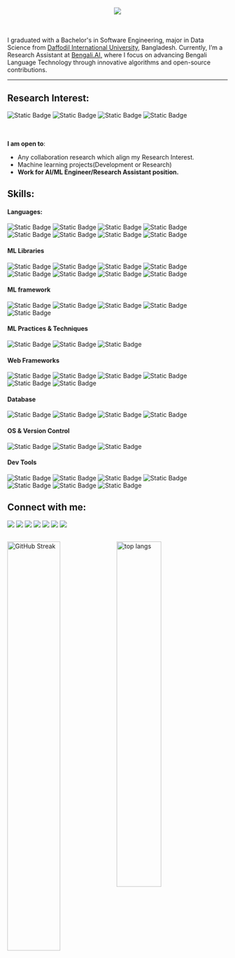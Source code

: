 <!--<img align="right" src="https://visitor-badge.laobi.icu/badge?page_id=zumrudu-anka.zumrudu-anka"> -->

<h1 align="center">
  <a href="https://git.io/typing-svg">
    <img src="https://readme-typing-svg.herokuapp.com/?lines=Hey,+Hi!;Tanmoy+Here+:3&center=true&size=30">
  </a>
</h1>

<!--<h5 align="center">
  <code><a href="www.linkedin.com/in/tanmoy-shome" title="LinkedIn Profile"><img width="22" src="images/linkedin.svg"> LinkedIn</a></code>
  <code><a href="https://www.kaggle.com/tanmoyshome" title="Kaggle Profile"><img width="22" src="images/kagglee.png"> Kaggle</a></code>
  <code><a href="https://leetcode.com/u/TanmoyShome/" title="Leetcode Profile"><img width="22" src="images/leetcode.png"> Leetcode</a></code>
  <code><a href="https://codeforces.com/profile/DebuggingMyLady" title="Codeforece Profile"><img width="22" src="images/codeforece.png"> Codeforce</a></code>
</h5>-->
<br>
<p align="left">
  I graduated with a Bachelor's in Software Engineering, major in Data Science from <a href ="https://daffodilvarsity.edu.bd/">Daffodil International University</a>, Bangladesh. Currently, I’m a Research Assistant at <a href ="https://bengaliai.github.io/">Bengali.AI,</a> where I focus on advancing Bengali Language Technology through innovative algorithms and open-source contributions.
<!--   <br>
  💬 Ask me anything about from <a href="https://github.com/zumrudu-anka/zumrudu-anka/issues" title="Issues">Here</a> -->
  <br>
<!--   📫 How to reach me: <a href="mailto: osmandurdag@hotmail.com">osmandurdag@hotmail.com</a> -->
</p> 

<hr>
<h2 align="left"> Research Interest: </h2>

![Static Badge](https://img.shields.io/badge/Multimodal_learning%20-%2320BEFF?style=social&color=black)
![Static Badge](https://img.shields.io/badge/Graph_Neural_Networks%20-white?style=social&labelColor=black&color=black)
![Static Badge](https://img.shields.io/badge/Multimodal_Graph_Reasoning%20-white?style=social&labelColor=black&color=black)
![Static Badge](https://img.shields.io/badge/Reinforcement_Learning%20-white?style=social&labelColor=black&color=black)

<br><br>
 **I am open to**:

- Any collaboration research which align my Research Interest.
- Machine learning projects(Development or Research)</br>
- <b>Work for AI/ML Engineer/Research Assistant position.</b>

## Skills:

#### Languages:

![Static Badge](https://img.shields.io/badge/python%20-white?style=for-the-badge&logo=python&logoColor=%233776AB&labelColor=black&color=black)
![Static Badge](https://img.shields.io/badge/c%20-white?style=for-the-badge&logo=c&logoColor=%23A8B9CC&labelColor=black&color=black)
![Static Badge](https://img.shields.io/badge/c%2B%2B%20-white?style=for-the-badge&logo=cplusplus&logoColor=%2300599C&labelColor=black&color=black)
![Static Badge](https://img.shields.io/badge/Java%20-white?style=for-the-badge&labelColor=black&color=black)
![Static Badge](https://img.shields.io/badge/html5%20-white?style=for-the-badge&logo=html5&logoColor=%23E34F26&labelColor=black&color=black)
![Static Badge](https://img.shields.io/badge/css%20-white?style=for-the-badge&logo=css&logoColor=%23663399&labelColor=black&color=black)
![Static Badge](https://img.shields.io/badge/javascript%20-white?style=for-the-badge&logo=javascript&logoColor=%23F7DF1E&labelColor=black&color=black)
![Static Badge](https://img.shields.io/badge/Data_Structures_%26_Algorithm%20-white?style=for-the-badge&labelColor=black&color=black)


#### ML Libraries

![Static Badge](https://img.shields.io/badge/scikit_learn%20-white?style=for-the-badge&logo=scikitlearn&logoColor=%23F7931E&labelColor=black&color=black)
![Static Badge](https://img.shields.io/badge/NLTK%20-white?style=for-the-badge&labelColor=black&color=black)
![Static Badge](https://img.shields.io/badge/BNLTK%20-white?style=for-the-badge&labelColor=black&color=black)
![Static Badge](https://img.shields.io/badge/Transformers%20-white?style=for-the-badge&logo=huggingface&logoColor=%23FFD21E&labelColor=black&color=black)
![Static Badge](https://img.shields.io/badge/opencv%20-white?style=for-the-badge&logo=opencv&logoColor=%235C3EE8&labelColor=black&color=black)
![Static Badge](https://img.shields.io/badge/numpy%20-white?style=for-the-badge&logo=numpy&logoColor=%23013243&labelColor=black&color=black)
![Static Badge](https://img.shields.io/badge/pandas%20-white?style=for-the-badge&logo=pandas&logoColor=%23150458&labelColor=black&color=black)
![Static Badge](https://img.shields.io/badge/plotly%20-white?style=for-the-badge&logo=plotly&logoColor=%233F4F75&labelColor=black&color=black)



#### ML framework

![Static Badge](https://img.shields.io/badge/pytorch%20-white?style=for-the-badge&logo=pytorch&logoColor=%23EE4C2C&labelColor=black&color=black)
![Static Badge](https://img.shields.io/badge/Tensorflow%20-white?style=for-the-badge&logo=Tensorflow&logoColor=%23EE4C2C&labelColor=black&color=black)
![Static Badge](https://img.shields.io/badge/keras%20-white?style=for-the-badge&logo=keras&logoColor=%23D00000&labelColor=black&color=black)
![Static Badge](https://img.shields.io/badge/Detectron2%20-white?style=for-the-badge&labelColor=black&color=black)
![Static Badge](https://img.shields.io/badge/langchain%20-white?style=for-the-badge&logo=langchain&logoColor=%231C3C3C&labelColor=black&color=black)


#### ML Practices & Techniques
![Static Badge](https://img.shields.io/badge/MLOPS%20-white?style=for-the-badge&labelColor=black&color=black)
![Static Badge](https://img.shields.io/badge/llmOPS%20-white?style=for-the-badge&labelColor=black&color=black)
![Static Badge](https://img.shields.io/badge/RAg%20-white?style=for-the-badge&labelColor=black&color=black)


#### Web Frameworks
![Static Badge](https://img.shields.io/badge/next.js%20-white?style=for-the-badge&logo=nextdotjs&logoColor=white&labelColor=black&color=black)
![Static Badge](https://img.shields.io/badge/react.js%20-white?style=for-the-badge&logo=react&logoColor=%2361DAFB&labelColor=black&color=black)
![Static Badge](https://img.shields.io/badge/node.js%20-white?style=for-the-badge&logo=nodedotjs&logoColor=%235FA04E&labelColor=black&color=black)
![Static Badge](https://img.shields.io/badge/flask%20-white?style=for-the-badge&logo=flask&logoColor=white&labelColor=black&color=black)
![Static Badge](https://img.shields.io/badge/laravel%20-white?style=for-the-badge&logo=laravel&logoColor=%23FF2D20&labelColor=black&color=black)
![Static Badge](https://img.shields.io/badge/fastapi%20-white?style=for-the-badge&logo=fastapi&logoColor=%23009688&labelColor=black&color=black)


#### Database

![Static Badge](https://img.shields.io/badge/mysql%20-white?style=for-the-badge&logo=mysql&logoColor=%234479A1&labelColor=black&color=black)
![Static Badge](https://img.shields.io/badge/postgresql%20-white?style=for-the-badge&logo=postgresql&logoColor=%234169E1&labelColor=black&color=black)
![Static Badge](https://img.shields.io/badge/ChromaDB%20-white?style=for-the-badge&labelColor=black&color=black)
![Static Badge](https://img.shields.io/badge/Pinecone%20-white?style=for-the-badge&labelColor=black&color=black)


#### OS & Version Control

![Static Badge](https://img.shields.io/badge/linux%20-white?style=for-the-badge&logo=linux&logoColor=%23FCC624&labelColor=black&color=black)
![Static Badge](https://img.shields.io/badge/git%20-white?style=for-the-badge&logo=git&logoColor=%23F05032&labelColor=black&color=black)
![Static Badge](https://img.shields.io/badge/github%20-white?style=for-the-badge&logo=github&logoColor=white&labelColor=black&color=black)

<!-- ![AWS](https://img.shields.io/badge/Amazon_AWS-232F3E?style=flat&logo=amazon-aws&logoColor=white)&nbsp;
![Google Cloud](https://img.shields.io/badge/Google_Cloud-4285F4?style=flat&logo=google-cloud&logoColor=white)&nbsp; -->

#### Dev Tools

![Static Badge](https://img.shields.io/badge/Visual_Studio_Code%20-white?style=for-the-badge&labelColor=black&color=black)
![Static Badge](https://img.shields.io/badge/pycharm%20-white?style=for-the-badge&logo=pycharm&logoColor=5CB338&labelColor=black&color=black)
![Static Badge](https://img.shields.io/badge/jupyter%20-white?style=for-the-badge&logo=jupyter&logoColor=%23F37626&labelColor=black&color=black)
![Static Badge](https://img.shields.io/badge/overleaf%20-white?style=for-the-badge&logo=overleaf&logoColor=%2347A141&labelColor=black&color=black)
![Static Badge](https://img.shields.io/badge/apache_tomcat%20-white?style=for-the-badge&logo=apachetomcat&logoColor=%23F8DC75&labelColor=black&color=black)
![Static Badge](https://img.shields.io/badge/postman%20-white?style=for-the-badge&logo=postman&logoColor=%23FF6C37&labelColor=black&color=black)
![Static Badge](https://img.shields.io/badge/eclipseide%20-white?style=for-the-badge&logo=eclipseide&logoColor=%232C2255&labelColor=black&color=black)



## Connect with me:

<p align = "center">

[<img src="https://img.shields.io/badge/linkedin-%2312100E.svg?&style=for-the-badge&logo=linkedin&logoColor=white&color=black" />](www.linkedin.com/in/tanmoy-shome)
[<img src="https://img.shields.io/badge/kaggle%20-%2320BEFF?style=for-the-badge&logo=kaggle&logoColor=%2320BEFF&color=black" />](https://www.kaggle.com/tanmoyshome)
[<img src="https://img.shields.io/badge/x%20-white?style=for-the-badge&logo=x&logoColor=white&color=%23000000" />](https://x.com/TanmoyShome6174) 
[<img src="https://img.shields.io/badge/leetcode%20-white?style=for-the-badge&logo=leetcode&logoColor=%23FFA116&color=%23000000" />](https://leetcode.com/u/TanmoyShome/)
[<img src="https://img.shields.io/badge/codeforces%20-white?style=for-the-badge&logo=codeforces&logoColor=%231F8ACB&color=black" />](https://codeforces.com/profile/DebuggingMyLady)
[<img src="https://img.shields.io/badge/x%20-white?style=for-the-badge&logo=x&logoColor=white&color=%23000000" />](https://x.com/TanmoyShome6174) 
[<img src="https://img.shields.io/badge/instagram%20-white?style=for-the-badge&logo=instagram&logoColor=%23FF0069&color=black" />](https://www.instagram.com/tanmoy.mir.jafar_/)


<h2 align="center"></h2




<a href="https://git.io/streak-stats"><img align="left" width="49%" src="https://github-readme-streak-stats-bice-five.vercel.app?user=Tanmoy4672&theme=whatsapp-dark2&hide_border=true&border_radius=5&short_numbers=true" alt="GitHub Streak" /></a>

<!--![Top Langs](https://github-readme-stats.vercel.app/api/top-langs/?username=Tanmoy4672&layout=compact)

![Anurag's GitHub stats](https://github-readme-stats.vercel.app/api?username=Tanmoy4672&show_icons=true&theme=radical) -->

<img alt="top langs" align="left" width="45%" src= "https://github-readme-stats.vercel.app/api?username=Tanmoy4672&show_icons=true&theme=dark#gh-dark-mode-only" />
 

<!--


<h4 align = "left">
  <a href="https://github.com/Tanmoy4672?tab=repositories" title="Show Repositories">Show More</a>
</h4>

**zumrudu-anka/zumrudu-anka** is a ✨ _special_ ✨ repository because its `README.md` (this file) appears on your GitHub profile.

Here are some ideas to get you started:

- 🔭 I’m currently working on ...
- 🌱 I’m currently learning ...
- 👯 I’m looking to collaborate on ...
- 🤔 I’m looking for help with ...
- 💬 Ask me about ...
- 📫 How to reach me: ...
- 😄 Pronouns: ...
- ⚡ Fun fact: ...


Notes: If you want use this readme, firstly star it please. If you can't align your repositories like this, please change your repository desription to shorter than now. Maybe 4 or 5 word will be good.

![Metrics](https://metrics.lecoq.io/zumrudu-anka?template=classic&base.header=0&base.activity=0&base.community=0&base.repositories=0&base.metadata=0&achievements=1&achievements.threshold=C&achievements.secrets=true&achievements.limit=0&config.timezone=Europe%2FIstanbul)

-->
